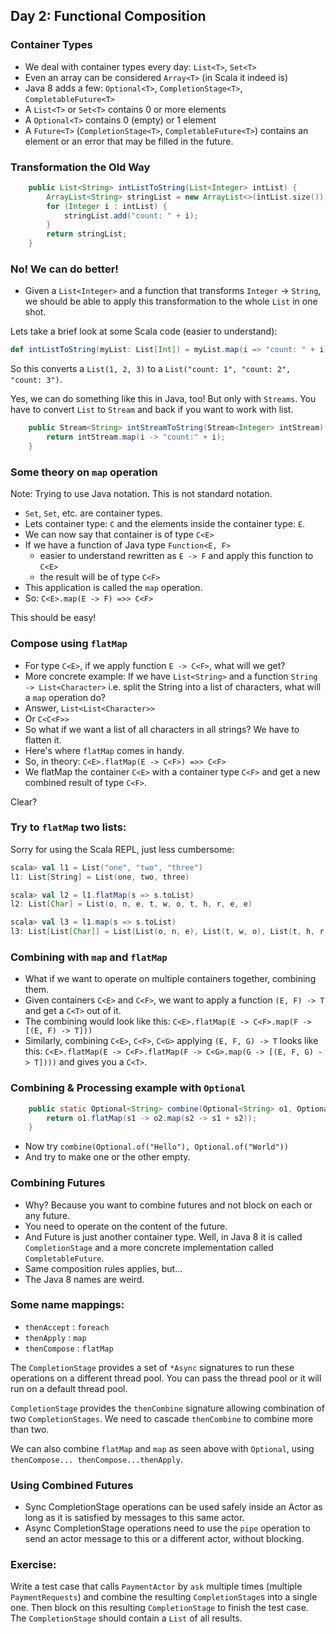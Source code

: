 ## Day 2: Functional Composition

### Container Types
* We deal with container types every day: `List<T>`, `Set<T>`
* Even an array can be considered `Array<T>` (in Scala it indeed is)
* Java 8 adds a few: `Optional<T>`, `CompletionStage<T>`, `CompletableFuture<T>`
* A `List<T>` or `Set<T>` contains 0 or more elements
* A `Optional<T>` contains 0 (empty) or 1 element
* A `Future<T>` (`CompletionStage<T>`, `CompletableFuture<T>`) contains an element or an error that may be filled in the future.

### Transformation the Old Way

```java
    public List<String> intListToString(List<Integer> intList) {
        ArrayList<String> stringList = new ArrayList<>(intList.size());
        for (Integer i : intList) {
            stringList.add("count: " + i);
        }
        return stringList;
    }
```

### No! We can do better!
* Given a `List<Integer>` and a function that transforms `Integer` -> `String`, we should be able to apply this transformation to the whole `List` in one shot.

Lets take a brief look at some Scala code (easier to understand):

```scala
def intListToString(myList: List[Int]) = myList.map(i => "count: " + i)
```

So this converts a `List(1, 2, 3)` to a `List("count: 1", "count: 2", "count: 3")`.

Yes, we can do something like this in Java, too! But only with `Streams`. You have to convert `List` to `Stream` and back if you want to work with list.

```java
    public Stream<String> intStreamToString(Stream<Integer> intStream) {
        return intStream.map(i -> "count:" + i);
    }
```

### Some theory on `map` operation

Note: Trying to use Java notation. This is not standard notation.

* `Set`, `Set`, etc. are container types.
* Lets container type: `C` and the elements inside the container type: `E`.
* We can now say that container is of type `C<E>`
* If we have a function of Java type `Function<E, F>`
  * easier to understand rewritten as `E -> F` and apply this function to `C<E>`
  * the result will be of type `C<F>`
* This application is called the `map` operation.
* So: `C<E>.map(E -> F) =>> C<F>`

This should be easy!

### Compose using `flatMap`

* For type `C<E>`, if we apply function `E -> C<F>`, what will we get?
* More concrete example: If we have `List<String>` and a function `String -> List<Character>` i.e. split the String into a list of characters, what will a `map` operation do?
* Answer, `List<List<Character>>`
* Or `C<C<F>>`
* So what if we want a list of all characters in all strings? We have to flatten it.
* Here's where `flatMap` comes in handy.
* So, in theory: `C<E>.flatMap(E -> C<F>) =>> C<F>`
* We flatMap the container `C<E>` with a container type `C<F>` and get a new combined result of type `C<F>`.

Clear?

### Try to `flatMap` two lists:

Sorry for using the Scala REPL, just less cumbersome:

```scala
scala> val l1 = List("one", "two", "three")
l1: List[String] = List(one, two, three)

scala> val l2 = l1.flatMap(s => s.toList)
l2: List[Char] = List(o, n, e, t, w, o, t, h, r, e, e)

scala> val l3 = l1.map(s => s.toList)
l3: List[List[Char]] = List(List(o, n, e), List(t, w, o), List(t, h, r, e, e))
```
### Combining with `map` and `flatMap`

* What if we want to operate on multiple containers together, combining them.
* Given containers `C<E>` and `C<F>`, we want to apply a function `(E, F) -> T` and get a `C<T>` out of it.
* The combining would look like this: `C<E>.flatMap(E -> C<F>.map(F -> [(E, F) -> T]))`
* Similarly, combining `C<E>`, `C<F>`, `C<G>` applying `(E, F, G) -> T` looks like this: `C<E>.flatMap(E -> C<F>.flatMap(F -> C<G>.map(G -> [(E, F, G) -> T])))` and gives you a `C<T>`.

### Combining & Processing example with `Optional`

```java
    public static Optional<String> combine(Optional<String> o1, Optional<String> o2) {
        return o1.flatMap(s1 -> o2.map(s2 -> s1 + s2));
    }
```

* Now try `combine(Optional.of("Hello"), Optional.of("World"))`
* And try to make one or the other empty.

### Combining Futures

* Why? Because you want to combine futures and not block on each or any future.
* You need to operate on the content of the future.
* And Future is just another container type. Well, in Java 8 it is called `CompletionStage` and a more concrete implementation called `CompletableFuture`.
* Same composition rules applies, but...
* The Java 8 names are weird.

### Some name mappings:

* `thenAccept` : `foreach`
* `thenApply` : `map`
* `thenCompose` : `flatMap`

The `CompletionStage` provides a set of `*Async` signatures to run these operations on a different thread pool. You can pass the thread pool or it will run on a default thread pool.

`CompletionStage` provides the `thenCombine` signature allowing combination of two `CompletionStages`. We need to cascade `thenCombine` to combine more than two.

We can also combine `flatMap` and `map` as seen above with `Optional`, using `thenCompose... thenCompose...thenApply`.

### Using Combined Futures

* Sync CompletionStage operations can be used safely inside an Actor as long as it is satisfied by messages to this same actor.
* Async CompletionStage operations need to use the `pipe` operation to send an actor message to this or a different actor, without blocking.

### Exercise:

Write a test case that calls `PaymentActor` by `ask` multiple times (multiple `PaymentRequests`) and combine the resulting `CompletionStage`s into a single one. Then block on this resulting `CompletionStage` to finish the test case. The `CompletionStage` should contain a `List` of all results.
